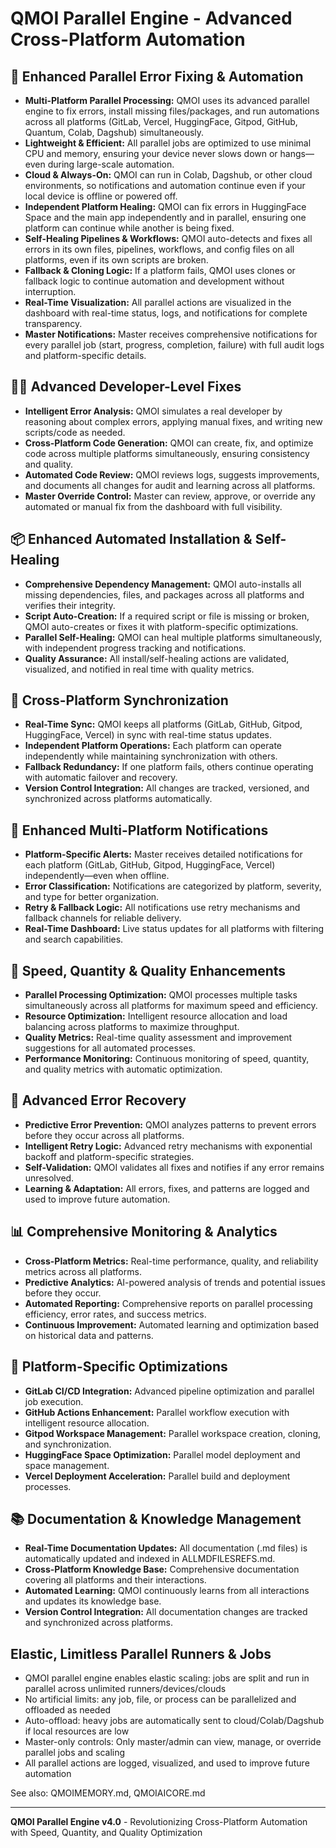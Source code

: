 # QMOI Parallel Engine - Advanced Cross-Platform Automation

## 🚀 Enhanced Parallel Error Fixing & Automation
- **Multi-Platform Parallel Processing:** QMOI uses its advanced parallel engine to fix errors, install missing files/packages, and run automations across all platforms (GitLab, Vercel, HuggingFace, Gitpod, GitHub, Quantum, Colab, Dagshub) simultaneously.
- **Lightweight & Efficient:** All parallel jobs are optimized to use minimal CPU and memory, ensuring your device never slows down or hangs—even during large-scale automation.
- **Cloud & Always-On:** QMOI can run in Colab, Dagshub, or other cloud environments, so notifications and automation continue even if your local device is offline or powered off.
- **Independent Platform Healing:** QMOI can fix errors in HuggingFace Space and the main app independently and in parallel, ensuring one platform can continue while another is being fixed.
- **Self-Healing Pipelines & Workflows:** QMOI auto-detects and fixes all errors in its own files, pipelines, workflows, and config files on all platforms, even if its own scripts are broken.
- **Fallback & Cloning Logic:** If a platform fails, QMOI uses clones or fallback logic to continue automation and development without interruption.
- **Real-Time Visualization:** All parallel actions are visualized in the dashboard with real-time status, logs, and notifications for complete transparency.
- **Master Notifications:** Master receives comprehensive notifications for every parallel job (start, progress, completion, failure) with full audit logs and platform-specific details.

## 👨‍💻 Advanced Developer-Level Fixes
- **Intelligent Error Analysis:** QMOI simulates a real developer by reasoning about complex errors, applying manual fixes, and writing new scripts/code as needed.
- **Cross-Platform Code Generation:** QMOI can create, fix, and optimize code across multiple platforms simultaneously, ensuring consistency and quality.
- **Automated Code Review:** QMOI reviews logs, suggests improvements, and documents all changes for audit and learning across all platforms.
- **Master Override Control:** Master can review, approve, or override any automated or manual fix from the dashboard with full visibility.

## 📦 Enhanced Automated Installation & Self-Healing
- **Comprehensive Dependency Management:** QMOI auto-installs all missing dependencies, files, and packages across all platforms and verifies their integrity.
- **Script Auto-Creation:** If a required script or file is missing or broken, QMOI auto-creates or fixes it with platform-specific optimizations.
- **Parallel Self-Healing:** QMOI can heal multiple platforms simultaneously, with independent progress tracking and notifications.
- **Quality Assurance:** All install/self-healing actions are validated, visualized, and notified in real time with quality metrics.

## 🔄 Cross-Platform Synchronization
- **Real-Time Sync:** QMOI keeps all platforms (GitLab, GitHub, Gitpod, HuggingFace, Vercel) in sync with real-time status updates.
- **Independent Platform Operations:** Each platform can operate independently while maintaining synchronization with others.
- **Fallback Redundancy:** If one platform fails, others continue operating with automatic failover and recovery.
- **Version Control Integration:** All changes are tracked, versioned, and synchronized across platforms automatically.

## 📧 Enhanced Multi-Platform Notifications
- **Platform-Specific Alerts:** Master receives detailed notifications for each platform (GitLab, GitHub, Gitpod, HuggingFace, Vercel) independently—even when offline.
- **Error Classification:** Notifications are categorized by platform, severity, and type for better organization.
- **Retry & Fallback Logic:** All notifications use retry mechanisms and fallback channels for reliable delivery.
- **Real-Time Dashboard:** Live status updates for all platforms with filtering and search capabilities.

## 🚀 Speed, Quantity & Quality Enhancements
- **Parallel Processing Optimization:** QMOI processes multiple tasks simultaneously across all platforms for maximum speed and efficiency.
- **Resource Optimization:** Intelligent resource allocation and load balancing across platforms to maximize throughput.
- **Quality Metrics:** Real-time quality assessment and improvement suggestions for all automated processes.
- **Performance Monitoring:** Continuous monitoring of speed, quantity, and quality metrics with automatic optimization.

## 🔧 Advanced Error Recovery
- **Predictive Error Prevention:** QMOI analyzes patterns to prevent errors before they occur across all platforms.
- **Intelligent Retry Logic:** Advanced retry mechanisms with exponential backoff and platform-specific strategies.
- **Self-Validation:** QMOI validates all fixes and notifies if any error remains unresolved.
- **Learning & Adaptation:** All errors, fixes, and patterns are logged and used to improve future automation.

## 📊 Comprehensive Monitoring & Analytics
- **Cross-Platform Metrics:** Real-time performance, quality, and reliability metrics across all platforms.
- **Predictive Analytics:** AI-powered analysis of trends and potential issues before they occur.
- **Automated Reporting:** Comprehensive reports on parallel processing efficiency, error rates, and success metrics.
- **Continuous Improvement:** Automated learning and optimization based on historical data and patterns.

## 🎯 Platform-Specific Optimizations
- **GitLab CI/CD Integration:** Advanced pipeline optimization and parallel job execution.
- **GitHub Actions Enhancement:** Parallel workflow execution with intelligent resource allocation.
- **Gitpod Workspace Management:** Parallel workspace creation, cloning, and synchronization.
- **HuggingFace Space Optimization:** Parallel model deployment and space management.
- **Vercel Deployment Acceleration:** Parallel build and deployment processes.

## 📚 Documentation & Knowledge Management
- **Real-Time Documentation Updates:** All documentation (.md files) is automatically updated and indexed in ALLMDFILESREFS.md.
- **Cross-Platform Knowledge Base:** Comprehensive documentation covering all platforms and their interactions.
- **Automated Learning:** QMOI continuously learns from all interactions and updates its knowledge base.
- **Version Control Integration:** All documentation changes are tracked and synchronized across platforms.

## Elastic, Limitless Parallel Runners & Jobs
- QMOI parallel engine enables elastic scaling: jobs are split and run in parallel across unlimited runners/devices/clouds
- No artificial limits: any job, file, or process can be parallelized and offloaded as needed
- Auto-offload: heavy jobs are automatically sent to cloud/Colab/Dagshub if local resources are low
- Master-only controls: Only master/admin can view, manage, or override parallel jobs and scaling
- All parallel actions are logged, visualized, and used to improve future automation

See also: QMOIMEMORY.md, QMOIAICORE.md

---
**QMOI Parallel Engine v4.0** - Revolutionizing Cross-Platform Automation with Speed, Quantity, and Quality Optimization 